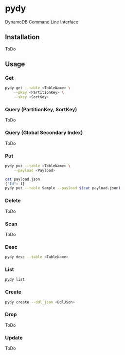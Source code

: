 # pydy

DynamoDB Command Line Interface

## Installation

ToDo

## Usage

### Get

```sh
pydy get --table <TableName> \
    --pkey <PartitionKey> \
    --skey <SortKey>
```

### Query (PartitionKey, SortKey)

ToDo

### Query (Global Secondary Index)

ToDo

### Put

```sh
pydy put --table <TableName> \
    --payload <Payload>
```

```sh
cat payload.json
{"Id": 1}
pydy put --table Sample --payload $(cat payload.json)
```

### Delete

ToDo

### Scan

ToDo

### Desc

```sh
pydy desc --table <TableName>
```

### List


```sh
pydy list
```

### Create

```sh
pydy create --ddl_json <DdlJSon>
```

### Drop

ToDo

### Update

ToDo
